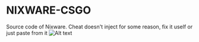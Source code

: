 # NIXWARE-CSGO
Source code of Nixware. Cheat doesn't inject for some reason, fix it uself or just paste from it
![Alt text](https://i.imgur.com/UPSuFq2.png "Nixware csgo")
